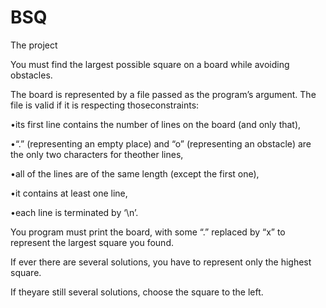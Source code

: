 # BSQ

The project

You must find the largest possible square on a board while avoiding obstacles.


The board is represented by a file passed as the program’s argument. The file is valid if it is respecting thoseconstraints:

•its first line contains the number of lines on the board (and only that),

•“.” (representing an empty place) and “o” (representing an obstacle) are the only two characters for theother lines,

•all of the lines are of the same length (except the first one),

•it contains at least one line,

•each line is terminated by ‘\n’.

      
You program must print the board, with some “.” replaced by “x” to represent the largest square you found.


If ever there are several solutions, you have to represent only the highest square.

If theyare still several solutions, choose the square to the left.
